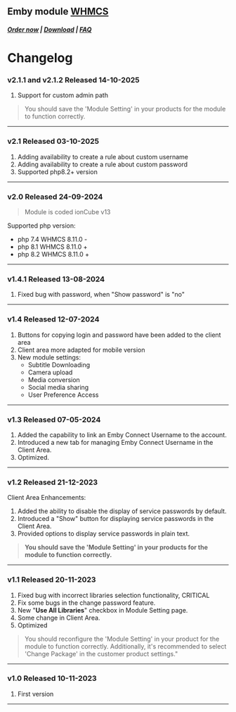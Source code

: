 ## Emby module **[WHMCS](https://puqcloud.com/link.php?id=77)**

#####  [Order now](https://puqcloud.com/whmcs-module-emby.php) | [Download](https://download.puqcloud.com/WHMCS/servers/PUQ_WHMCS-Emby/) | [FAQ](https://faq.puqcloud.com/)

# Changelog

### v2.1.1 and v2.1.2 Released 14-10-2025
1. Support for custom admin path

> You should save the 'Module Setting' in your products for the module to function correctly.

- - - - -

### v2.1 Released 03-10-2025

1. Adding availability to create a rule about custom username
2. Adding availability to create a rule about custom password
3. Supported php8.2+ version

- - - - -

### v2.0 Released 24-09-2024

> Module is coded ionCube v13

Supported php version:
- php 7.4 WHMCS 8.11.0 -
- php 8.1 WHMCS 8.11.0 +
- php 8.2 WHMCS 8.11.0 +

- - - - - -

### v1.4.1 Released 13-08-2024

1. Fixed bug with password, when "Show password" is "no"

- - - - - -

### v1.4 Released 12-07-2024
 
1. Buttons for copying login and password have been added to the client area
2. Client area more adapted for mobile version
3. New module settings: 
   - Subtitle Downloading
   - Camera upload
   - Media conversion
   - Social media sharing
   - User Preference Access

- - - - - -

### v1.3 Released 07-05-2024
 
1. Added the capability to link an Emby Connect Username to the account.
2. Introduced a new tab for managing Emby Connect Username in the Client Area.
3. Optimized.

- - - - - -

### v1.2 Released 21-12-2023

Client Area Enhancements:

1. Added the ability to disable the display of service passwords by default.
2. Introduced a "Show" button for displaying service passwords in the Client Area.
3. Provided options to display service passwords in plain text.

> **You should save the 'Module Setting' in your products for the module to function correctly.**

- - - - - -

### v1.1 Released 20-11-2023
1. Fixed bug with incorrect libraries selection functionality, CRITICAL
2. Fix some bugs in the change password feature.
3. New "**Use All Libraries**" checkbox in Module Setting page.
4. Some change in Client Area.
5. Optimized
>You should reconfigure the 'Module Setting' in your product for the module to function correctly. Additionally, it's recommended to select 'Change Package' in the customer product settings."

- - - - - -

### v1.0 Released 10-11-2023

1. First version

- - - - - -
